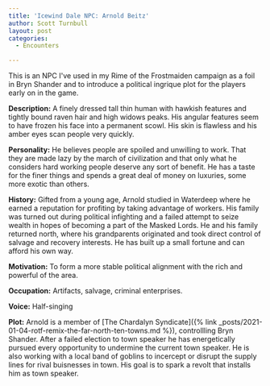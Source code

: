 ```yaml
---
title: 'Icewind Dale NPC: Arnold Beitz'
author: Scott Turnbull
layout: post
categories:
  - Encounters

---
```

This is an NPC I've used in my Rime of the Frostmaiden campaign as a foil in Bryn Shander and to introduce a political ingrique plot for the players early on in the game. 

**Description:** A finely dressed tall thin human with hawkish features and tightly bound raven hair and high widows peaks. His angular features seem to have frozen his face into a permanent scowl. His skin is flawless and his amber eyes scan people very quickly.

**Personality:** He believes people are spoiled and unwilling to work. That they are made lazy by the march of civilization and that only what he considers hard working people deserve any sort of benefit. He has a taste for the finer things and spends a great deal of money on luxuries, some more exotic than others.

**History:** Gifted from a young age, Arnold studied in Waterdeep where he earned a reputation for profiting by taking advantage of workers. His family was turned out during political infighting and a failed attempt to seize wealth in hopes of becoming a part of the Masked Lords. He and his family returned north, where his grandparents originated and took direct control of salvage and recovery interests. He has built up a small fortune and can afford his own way.

**Motivation:** To form a more stable political alignment with the rich and powerful of the area.

**Occupation:** Artifacts, salvage, criminal enterprises.

**Voice:** Half-singing

**Plot:** Arnold is a member of [The Chardalyn Syndicate]({% link _posts/2021-01-04-rotf-remix-the-far-north-ten-towns.md %}), controllling Bryn Shander.  After a failed election to town speaker he has energetically pursued every opportunity to undermine the current town speaker.  He is also working with a local band of goblins to incercept or disrupt the supply lines for rival buisnesses in town.  His goal is to spark a revolt that installs him as town speaker.
